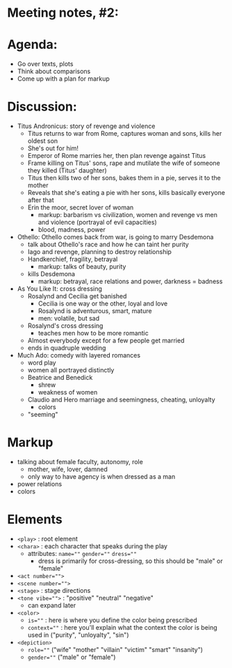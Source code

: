 # Meeting notes, #2:

# Agenda:
- Go over texts, plots
- Think about comparisons
- Come up with a plan for markup

# Discussion: 
- Titus Andronicus: story of revenge and violence
    - Titus returns to war from Rome, captures woman and sons, kills her oldest son
    - She's out for him!
    - Emperor of Rome marries her, then plan revenge against Titus 
    - Frame killing on Titus' sons, rape and mutilate the wife of someone they killed (Titus' daughter) 
    - Titus then kills two of her sons, bakes them in a pie, serves it to the mother 
    - Reveals that she's eating a pie with her sons, kills basically everyone after that
    - Erin the moor, secret lover of woman 
        - markup: barbarism vs civilization, women and revenge vs men and violence (portrayal of evil capacities)
        - blood, madness, power 
- Othello: Othello comes back from war, is going to marry Desdemona
    - talk about Othello's race and how he can taint her purity
    - Iago and revenge, planning to destroy relationship 
    - Handkerchief, fragility, betrayal
        - markup: talks of beauty, purity
    - kills Desdemona
        - markup: betrayal, race relations and power, darkness = badness
- As You Like It: cross dressing
    - Rosalynd and Cecilia get banished 
        - Cecilia is one way or the other, loyal and love
        - Rosalynd is adventurous, smart, mature
        - men: volatile, but sad 
    - Rosalynd's cross dressing 
        - teaches men how to be more romantic
    - Almost everybody except for a few people get married 
    - ends in quadruple wedding
- Much Ado: comedy with layered romances 
    - word play 
    - women all portrayed distinctly
    - Beatrice and Benedick 
        - shrew 
        - weakness of women
    - Claudio and Hero marriage and seemingness, cheating, unloyalty
        - colors 
    - "seeming" 

# Markup 
- talking about female faculty, autonomy, role
    - mother, wife, lover, damned
    - only way to have agency is when dressed as a man
- power relations 
- colors 

# Elements
- `<play>` : root element
- `<chara>` : each character that speaks during the play
    - attributes: `name=""` `gender=""` `dress=""`
        - dress is primarily for cross-dressing, so this should be "male" or "female"
- `<act number="">` 
- `<scene number="">`
- `<stage>` : stage directions 
-  `<tone vibe="">` : "positive" "neutral" "negative" 
    - can expand later
- `<color>`
    - `is=""` : here is where you define the color being prescribed
    - `context=""` : here you'll explain what the context the color is being used in ("purity", "unloyalty", "sin")
- `<depiction>`
    - `role=""` ("wife" "mother" "villain" "victim" "smart" "insanity")
    - `gender=""` ("male" or "female")

